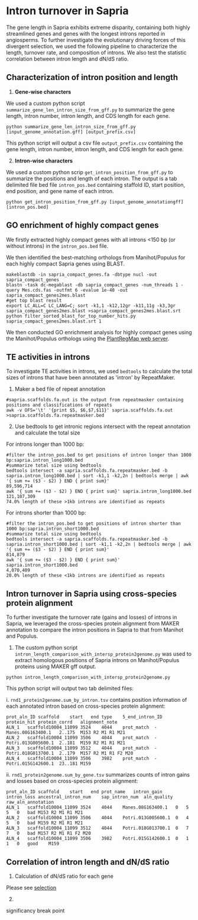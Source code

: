 # Intron turnover in Sapria
The gene length in Sapria exhibits extreme disparity, containing both highly streamlined genes and genes with the longest introns reported in angiosperms. To further investigate the evolutionary driving forces of this divergent selection, we used the following pipeline to characterize the length, turnover rate, and composition of introns. We also test the statistic correlation between intron length and dN/dS ratio.

## Characterization of intron position and length
1. **Gene-wise characters**

We used a custom python script `summarize_gene_len_intron_size_from_gff.py` to summarize the gene length, intron number, intron length, and CDS length for each gene.
```
python summarize_gene_len_intron_size_from_gff.py [input_genome_annotation.gff] [output_prefix.csv]
```
This python script will output a csv file `output_prefix.csv` containing the gene length, intron number, intron length, and CDS length for each gene. 


2. **Intron-wise characters**

We used a custom python scrip `get_intron_position_from_gff.py` to summarize the positions and length of each intron. The output is a tab delimited file bed file `intron_pos.bed` containing staffold ID, start position, end position, and gene name of each intron.

```
python get_intron_position_from_gff.py [input_genome_annotationgff] [intron_pos.bed]
```
## GO enrichment of highly compact genes
We firstly extracted highly compact genes with all introns <150 bp (or without introns) in the `intron_pos.bed` file.

We then identified the best-matching orthologs from Manihot/Populus for each highly compact Sapria genes using BLAST.
```
makeblastdb -in sapria_compact_genes.fa -dbtype nucl -out sapria_compact_genes
blastn -task dc-megablast -db sapria_compact_genes -num_threads 1 -query Mes.cds.fas -outfmt 6 -evalue 1e-40 -out sapria_compact_genes2mes.blast
#get top blast result
export LC_ALL=C LC_LANG=C; sort -k1,1 -k12,12gr -k11,11g -k3,3gr sapria_compact_genes2mes.blast >sapria_compact_genes2mes.blast.srt
python filter_sorted_blast_for_top_number_hits.py sapria_compact_genes2mes.blast.srt 1
```
We then conducted GO enrichment analysis for highly compact genes using the Manihot/Populus orthologs using the [PlantRegMap web server](http://plantregmap.cbi.pku.edu.cn/go.php).

## TE activities in introns
To investigate TE activities in introns, we used `bedtools` to calculate the total sizes of introns that have been annotated as 'intron' by RepeatMaker. 
1. Maker a bed file of repeat annotation
```
#sapria.scaffolds.fa.out is the output from repeatmasker containing positions and classifications of repeats
awk -v OFS='\t' '{print $5, $6,$7,$11}' sapria.scaffolds.fa.out >sapria.scaffolds.fa.repeatmasker.bed
```
2. Use bedtools to get intronic regions intersect with the repeat annotation and calculate the total size

For introns longer than 1000 bp:

```
#filter the intron_pos.bed to get positions of intron longer than 1000 bp:sapria.intron_long1000.bed
#summarize total size using bedtools
bedtools intersect -a sapria.scaffolds.fa.repeatmasker.bed -b sapria.intron_long1000.bed | sort -k1,1 -k2,2n | bedtools merge | awk '{ sum += ($3 - $2) } END { print sum}'
89,596,714
awk '{ sum += ($3 - $2) } END { print sum}' sapria.intron_long1000.bed
121,107,309
74.0% length of these >1kb introns are identified as repeats

```

For introns shorter than 1000 bp:

```
#filter the intron_pos.bed to get positions of intron shorter than 1000 bp:sapria.intron_short1000.bed
#summarize total size using bedtools
bedtools intersect -a sapria.scaffolds.fa.repeatmasker.bed -b sapria.intron_short1000.bed | sort -k1,1 -k2,2n | bedtools merge | awk '{ sum += ($3 - $2) } END { print sum}'
814,879
awk '{ sum += ($3 - $2) } END { print sum}' sapria.intron_short1000.bed
4,070,409
20.0% length of these <1kb introns are identified as repeats

```

## Intron turnover in Sapria using cross-species protein alignment

To further investigate the turnover rate (gains and losses) of introns in Sapria, we leveraged the cross-species protein alignment from MAKER annotation to compare the intron positions in Sapria to that from Manihot and Populus.

1. The custom python script `intron_length_comparison_with_intersp_protein2genome.py` was used to extract homologous positions of Sapria introns on Manihot/Populus proteins using MAKER gff output.

```
python intron_length_comparison_with_intersp_protein2genome.py
```
This python script will output two tab delimited files:

i. `rnd1_protein2genome.sum_by_intron.tsv` contains position information of each annotated intron based on cross-species protein alignment:

```
prot_aln_ID	scaffold	start	end	type	5_end_intron_ID	protein_hit	protein_corrd	alignment_note
ALN_1	scaffold10004_11099	3524	4044	prot_match	-	Manes.08G163400.1	2..175	M153 R2 M1 R1 M21
ALN_2	scaffold10004_11099	3506	4044	prot_match	-	Potri.013G005600.1	2..181	M159 R2 M1 R1 M21
ALN_3	scaffold10004_11099	3512	4044	prot_match	-	Potri.018G013700.1	2..179	M157 R2 M1 R1 F2 M20
ALN_4	scaffold10004_11099	3506	3982	prot_match	-	Potri.015G142600.1	23..181	M159

```

ii. `rnd1_protein2genome.sum_by_gene.tsv` summarizes counts of intron gains and losses based on cross-species protein alignment:

```
prot_aln_ID	scaffold	start	end	prot_name	intron_gain	intron_loss	ancestral_intron_num	sap_intron_num	aln_quality	raw_aln_annotation
ALN_1	scaffold10004_11099	3524	4044	Manes.08G163400.1	0	5	5	0	bad	M153 R2 M1 R1 M21
ALN_2	scaffold10004_11099	3506	4044	Potri.013G005600.1	0	4	5	0	bad	M159 R2 M1 R1 M21
ALN_3	scaffold10004_11099	3512	4044	Potri.018G013700.1	0	7	7	0	bad	M157 R2 M1 R1 F2 M20
ALN_4	scaffold10004_11099	3506	3982	Potri.015G142600.1	0	1	1	0	good	M159

```

## Correlation of intron length and dN/dS ratio
1. Calculation of dN/dS ratio for each gene

Please see [selection](../selection)

2. 

significancy break point